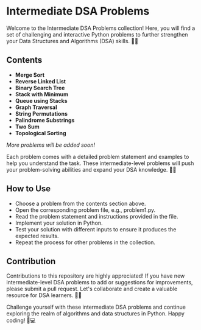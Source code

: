 # **Intermediate DSA Problems**

Welcome to the Intermediate DSA Problems collection! Here, you will find a set of challenging and interactive Python problems to further strengthen your Data Structures and Algorithms (DSA) skills. 🐍💡

## **Contents**

* **Merge Sort**
* **Reverse Linked List**
* **Binary Search Tree**
* **Stack with Minimum**
* **Queue using Stacks**
* **Graph Traversal**
* **String Permutations**
* **Palindrome Substrings**
* **Two Sum**
* **Topological Sorting**

*More problems will be added soon!*

Each problem comes with a detailed problem statement and examples to help you understand the task. These intermediate-level problems will push your problem-solving abilities and expand your DSA knowledge. 💪✨

## **How to Use**

* Choose a problem from the contents section above.
* Open the corresponding problem file, e.g., problem1.py.
* Read the problem statement and instructions provided in the file.
* Implement your solution in Python.
* Test your solution with different inputs to ensure it produces the expected results.
* Repeat the process for other problems in the collection.

## **Contribution**

Contributions to this repository are highly appreciated! If you have new intermediate-level DSA problems to add or suggestions for improvements, please submit a pull request. Let's collaborate and create a valuable resource for DSA learners. 🤝🌟

Challenge yourself with these intermediate DSA problems and continue exploring the realm of algorithms and data structures in Python. Happy coding! 🎉💻